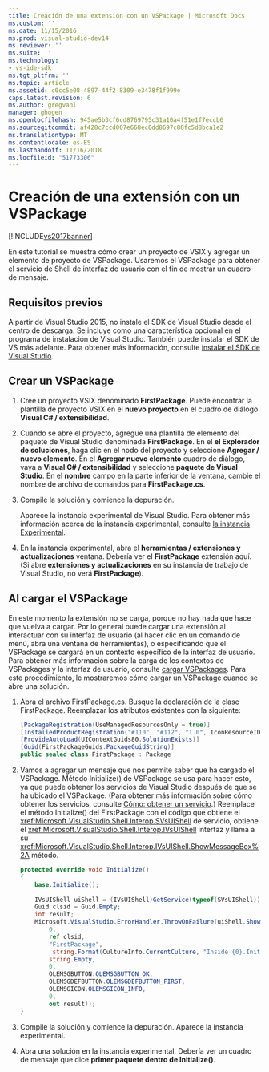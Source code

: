 ```yaml
---
title: Creación de una extensión con un VSPackage | Microsoft Docs
ms.custom: ''
ms.date: 11/15/2016
ms.prod: visual-studio-dev14
ms.reviewer: ''
ms.suite: ''
ms.technology:
- vs-ide-sdk
ms.tgt_pltfrm: ''
ms.topic: article
ms.assetid: c0cc5e08-4897-44f2-8309-e3478f1f999e
caps.latest.revision: 6
ms.author: gregvanl
manager: ghogen
ms.openlocfilehash: 945ae5b3cf6cd8769795c31a10a4f51e1f7eccb6
ms.sourcegitcommit: af428c7ccd007e668ec0dd8697c88fc5d8bca1e2
ms.translationtype: MT
ms.contentlocale: es-ES
ms.lasthandoff: 11/16/2018
ms.locfileid: "51773306"
---
```

# <a name="creating-an-extension-with-a-vspackage"></a>Creación de una extensión con un VSPackage
[!INCLUDE[vs2017banner](../includes/vs2017banner.md)]

En este tutorial se muestra cómo crear un proyecto de VSIX y agregar un elemento de proyecto de VSPackage. Usaremos el VSPackage para obtener el servicio de Shell de interfaz de usuario con el fin de mostrar un cuadro de mensaje.  
  
## <a name="prerequisites"></a>Requisitos previos  
 A partir de Visual Studio 2015, no instale el SDK de Visual Studio desde el centro de descarga. Se incluye como una característica opcional en el programa de instalación de Visual Studio. También puede instalar el SDK de VS más adelante. Para obtener más información, consulte [instalar el SDK de Visual Studio](../extensibility/installing-the-visual-studio-sdk.md).  
  
## <a name="creating-a-vspackage"></a>Crear un VSPackage  
  
1.  Cree un proyecto VSIX denominado **FirstPackage**. Puede encontrar la plantilla de proyecto VSIX en el **nuevo proyecto** en el cuadro de diálogo **Visual C# / extensibilidad**.  
  
2.  Cuando se abre el proyecto, agregue una plantilla de elemento del paquete de Visual Studio denominada **FirstPackage**. En el **el Explorador de soluciones**, haga clic en el nodo del proyecto y seleccione **Agregar / nuevo elemento**. En el **Agregar nuevo elemento** cuadro de diálogo, vaya a **Visual C# / extensibilidad** y seleccione **paquete de Visual Studio**. En el **nombre** campo en la parte inferior de la ventana, cambie el nombre de archivo de comandos para **FirstPackage.cs**.  
  
3.  Compile la solución y comience la depuración.  
  
     Aparece la instancia experimental de Visual Studio. Para obtener más información acerca de la instancia experimental, consulte [la instancia Experimental](../extensibility/the-experimental-instance.md).  
  
4.  En la instancia experimental, abra el **herramientas / extensiones y actualizaciones** ventana. Debería ver el **FirstPackage** extensión aquí. (Si abre **extensiones y actualizaciones** en su instancia de trabajo de Visual Studio, no verá **FirstPackage**).  
  
## <a name="loading-the-vspackage"></a>Al cargar el VSPackage  
 En este momento la extensión no se carga, porque no hay nada que hace que vuelva a cargar. Por lo general puede cargar una extensión al interactuar con su interfaz de usuario (al hacer clic en un comando de menú, abra una ventana de herramientas), o especificando que el VSPackage se cargará en un contexto específico de la interfaz de usuario. Para obtener más información sobre la carga de los contextos de VSPackages y la interfaz de usuario, consulte [cargar VSPackages](../extensibility/loading-vspackages.md). Para este procedimiento, le mostraremos cómo cargar un VSPackage cuando se abre una solución.  
  
1.  Abra el archivo FirstPackage.cs. Busque la declaración de la clase FirstPackage. Reemplazar los atributos existentes con la siguiente:  
  
    ```csharp  
    [PackageRegistration(UseManagedResourcesOnly = true)]  
    [InstalledProductRegistration("#110", "#112", "1.0", IconResourceID = 400)] // Info on this package for Help/About  
    [ProvideAutoLoad(UIContextGuids80.SolutionExists)]  
    [Guid(FirstPackageGuids.PackageGuidString)]  
    public sealed class FirstPackage : Package  
    ```  
  
2.  Vamos a agregar un mensaje que nos permite saber que ha cargado el VSPackage. Método Initialize() de VSPackage se usa para hacer esto, ya que puede obtener los servicios de Visual Studio después de que se ha ubicado el VSPackage. (Para obtener más información sobre cómo obtener los servicios, consulte [Cómo: obtener un servicio](../extensibility/how-to-get-a-service.md).) Reemplace el método Initialize() del FirstPackage con el código que obtiene el <xref:Microsoft.VisualStudio.Shell.Interop.SVsUIShell> de servicio, obtiene el <xref:Microsoft.VisualStudio.Shell.Interop.IVsUIShell> interfaz y llama a su <xref:Microsoft.VisualStudio.Shell.Interop.IVsUIShell.ShowMessageBox%2A> método.  
  
    ```csharp  
    protected override void Initialize()  
    {  
        base.Initialize();  
  
        IVsUIShell uiShell = (IVsUIShell)GetService(typeof(SVsUIShell));  
        Guid clsid = Guid.Empty;  
        int result;  
        Microsoft.VisualStudio.ErrorHandler.ThrowOnFailure(uiShell.ShowMessageBox(  
            0,  
            ref clsid,  
            "FirstPackage",  
             string.Format(CultureInfo.CurrentCulture, "Inside {0}.Initialize()", this.GetType().FullName),  
            string.Empty,  
            0,  
            OLEMSGBUTTON.OLEMSGBUTTON_OK,  
            OLEMSGDEFBUTTON.OLEMSGDEFBUTTON_FIRST,  
            OLEMSGICON.OLEMSGICON_INFO,  
            0,  
            out result));  
    }  
    ```  
  
3.  Compile la solución y comience la depuración. Aparece la instancia experimental.  
  
4.  Abra una solución en la instancia experimental. Debería ver un cuadro de mensaje que dice **primer paquete dentro de Initialize()**.

